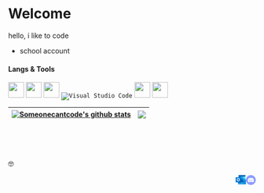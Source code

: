 <!--
**someonecantcode/someonecantcode** is a ✨ _special_ ✨ repository because its `README.md` (this file) appears on your GitHub profile.
-->

# Welcome
hello, i like to code

- school account

#### Langs & Tools
<div>
      <code><img width="32" height="32" src="https://luau-lang.org/assets/images/luau-88.png" /></code>
      <code><img width="32" height="32" src="https://upload.wikimedia.org/wikipedia/commons/thumb/c/cf/Lua-Logo.svg/800px-Lua-Logo.svg.png" /></code>
      <code><img width="32" height="32" src="https://upload.wikimedia.org/wikipedia/en/3/30/Java_programming_language_logo.svg" /></code>
      <code><img width="32" height="32" alt="Visual Studio Code" src="https://code.visualstudio.com/assets/images/code-stable.png" /></code>
      <code><img width="32" height="32" src="https://cdn.discordapp.com/attachments/1095274254347546654/1133334372720857100/Roblox_Studio_2022_Flat.png" /></code>
      <code><img width="32" height="32" src="https://upload.wikimedia.org/wikipedia/commons/e/e0/Git-logo.svg" /></code>
</div>

| <a href="https://github.com/anuraghazra/github-readme-stats"><img align="center" src="https://github-readme-stats.vercel.app/api?username=someonecantcode&show_icons=true&include_all_commits=true&theme=buefy&hide_border=true" alt="Someonecantcode's github stats" /></a> | <a href="https://github.com/anuraghazra/github-readme-stats"><img align="center" src="https://github-readme-stats.vercel.app/api/top-langs/?username=someonecantcode&layout=compact&theme=buefy&hide_border=true" /></a> |
| ------------- | ------------- |

<br/>
<br/>
<br/>

<p align= "left">🤓</p>

<a href="discordapp.com/users/820122787888889866">
  <img align="right" alt="Discord" width="20px" src="/images/discordsvg.svg" />
</a>
<a href="mailto: s-btea@lwsd.org">
  <img align="right" alt="Email" width="21px" src="/images/outlook.png" />
</a>

